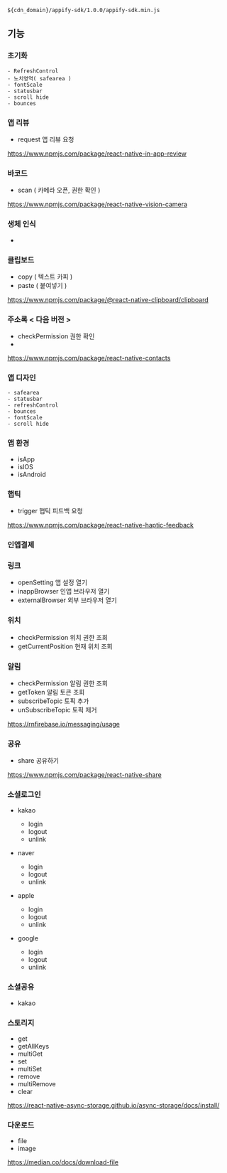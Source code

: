 ```
${cdn_domain}/appify-sdk/1.0.0/appify-sdk.min.js
```

## 기능

### 초기화

    - RefreshControl
    - 노치영역( safearea )
    - fontScale
    - statusbar
    - scroll hide
    - bounces

### 앱 리뷰

- request 앱 리뷰 요청

https://www.npmjs.com/package/react-native-in-app-review

### 바코드

- scan ( 카메라 오픈, 권한 확인 )

https://www.npmjs.com/package/react-native-vision-camera

### 생체 인식

-

### 클립보드

- copy ( 텍스트 카피 )
- paste ( 붙여넣기 )

https://www.npmjs.com/package/@react-native-clipboard/clipboard

### 주소록 < 다음 버전 >

- checkPermission 권한 확인
-

https://www.npmjs.com/package/react-native-contacts

### 앱 디자인

    - safearea
    - statusbar
    - refreshControl
    - bounces
    - fontScale
    - scroll hide

### 앱 환경

- isApp
- isIOS
- isAndroid

### 햅틱

- trigger 햅틱 피드백 요청

https://www.npmjs.com/package/react-native-haptic-feedback

### 인앱결제

### 링크

- openSetting 앱 설정 열기
- inappBrowser 인앱 브라우저 열기
- externalBrowser 외부 브라우저 열기

### 위치

- checkPermission 위치 권한 조회
- getCurrentPosition 현재 위치 조회

### 알림

- checkPermission 알림 권한 조회
- getToken 알림 토큰 조회
- subscribeTopic 토픽 추가
- unSubscribeTopic 토픽 제거

https://rnfirebase.io/messaging/usage

### 공유

- share 공유하기

https://www.npmjs.com/package/react-native-share

### 소셜로그인

- kakao

  - login
  - logout
  - unlink

- naver

  - login
  - logout
  - unlink

- apple

  - login
  - logout
  - unlink

- google

  - login
  - logout
  - unlink

### 소셜공유

- kakao

### 스토리지

- get
- getAllKeys
- multiGet
- set
- multiSet
- remove
- multiRemove
- clear

https://react-native-async-storage.github.io/async-storage/docs/install/

### 다운로드

- file
- image

https://median.co/docs/download-file
